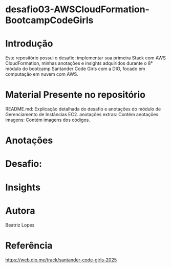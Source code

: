 # desafio03-AWSCloudFormation-BootcampCodeGirls

# Introdução

Este repositório possui o desafio: implementar sua primeira Stack com AWS CloudFormation, minhas anotações e insights adquiridos durante o 8° módulo do bootcamp Santander Code Girls com a DIO, focado em computação em nuvem com AWS.

# Material Presente no repositório

README.md: Explicação detalhada do desafio e anotações do módulo de Gerenciamento de Instâncias EC2.
anotações extras: Contém anotações.
imagens: Contém imagens dos códigos.

# Anotações

# Desafio:

# Insights

# Autora
Beatriz Lopes

# Referência

https://web.dio.me/track/santander-code-girls-2025
